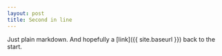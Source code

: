 ```yaml
---
layout: post
title: Second in line
---
```


Just plain markdown.
And hopefully a [link]({{ site.baseurl }}) back to the start.
